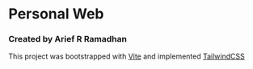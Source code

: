 # Personal Web
### Created by Arief R Ramadhan

This project was bootstrapped with [Vite](https://vitejs.dev) and implemented [TailwindCSS](https://tailwindcss.com)